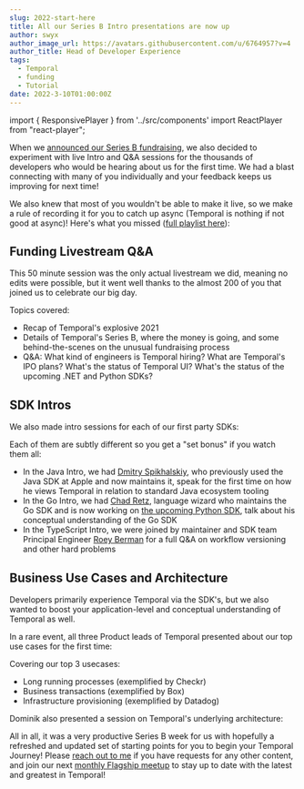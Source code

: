 ```yaml
---
slug: 2022-start-here
title: All our Series B Intro presentations are now up
author: swyx
author_image_url: https://avatars.githubusercontent.com/u/6764957?v=4
author_title: Head of Developer Experience
tags:
  - Temporal
  - funding
  - Tutorial
date: 2022-3-10T01:00:00Z
---
```


<!--truncate-->

import { ResponsivePlayer } from '../src/components'
import ReactPlayer from "react-player";

When we [announced our Series B fundraising](https://www.youtube.com/watch?v=RA7gRSXUXls), we also decided to experiment with live Intro and Q&A sessions for the thousands of developers who would be hearing about us for the first time.
We had a blast connecting with many of you individually and your feedback keeps us improving for next time!

We also knew that most of you wouldn't be able to make it live, so we make a rule of recording it for you to catch up async (Temporal is nothing if not good at async)! Here's what you missed ([full playlist here](https://www.youtube.com/watch?v=2HjnQlnA5eY&list=PLl9kRkvFJrlTbzEx02mzQP7H0HDGbuZuM)):

## Funding Livestream Q&A

<ResponsivePlayer url='https://www.youtube.com/watch?v=E40KwlxZJFI&t=634' />

This 50 minute session was the only actual livestream we did, meaning no edits were possible, but it went well thanks to the almost 200 of you that joined us to celebrate our big day.

Topics covered:

- Recap of Temporal's explosive 2021
- Details of Temporal's Series B, where the money is going, and some behind-the-scenes on the unusual fundraising process
- Q&A: What kind of engineers is Temporal hiring? What are Temporal's IPO plans? What's the status of Temporal UI? What's the status of the upcoming .NET and Python SDKs?

## SDK Intros

We also made intro sessions for each of our first party SDKs:

<div style={{ display: "flex", gap: "1rem" }}>
  <ReactPlayer
    url={"https://www.youtube.com/watch?v=-KWutSkFda8"}
    width="100%"
    height="100%"
    controls
  />
  <ReactPlayer
    url={"https://www.youtube.com/watch?v=1RY2lWSuJaA"}
    width="100%"
    height="100%"
    controls
  />
  <ReactPlayer
    url={"https://www.youtube.com/watch?v=66zQ8nrW-mA"}
    width="100%"
    height="100%"
    controls
  />
</div>

Each of them are subtly different so you get a "set bonus" if you watch them all:

- In the Java Intro, we had [Dmitry Spikhalskiy](https://www.linkedin.com/in/spikhalskiy/), who previously used the Java SDK at Apple and now maintains it, speak for the first time on how he views Temporal in relation to standard Java ecosystem tooling
- In the Go Intro, we had [Chad Retz](https://github.com/cretz), language wizard who maintains the Go SDK and is now working on [the upcoming Python SDK](https://github.com/temporalio/sdk-python), talk about his conceptual understanding of the Go SDK
- In the TypeScript Intro, we were joined by maintainer and SDK team Principal Engineer [Roey Berman](https://il.linkedin.com/in/roey-berman-05018029) for a full Q&A on workflow versioning and other hard problems

## Business Use Cases and Architecture

Developers primarily experience Temporal via the SDK's, but we also wanted to boost your application-level and conceptual understanding of Temporal as well.

In a rare event, all three Product leads of Temporal presented about our top use cases for the first time:

<ResponsivePlayer url='https://www.youtube.com/watch?v=eMf1fk9RmhY' />

Covering our top 3 usecases:

- Long running processes (exemplified by Checkr)
- Business transactions (exemplified by Box)
- Infrastructure provisioning (exemplified by Datadog)

Dominik also presented a session on Temporal's underlying architecture:

<ResponsivePlayer url='https://www.youtube.com/watch?v=wMUKhtRhlmY' />

All in all, it was a very productive Series B week for us with hopefully a refreshed and updated set of starting points for you to begin your Temporal Journey! Please [reach out to me](mailto:swyx@temporal.io) if you have requests for any other content, and join our next [monthly Flagship meetup](https://temporal.io/meetup) to stay up to date with the latest and greatest in Temporal!
